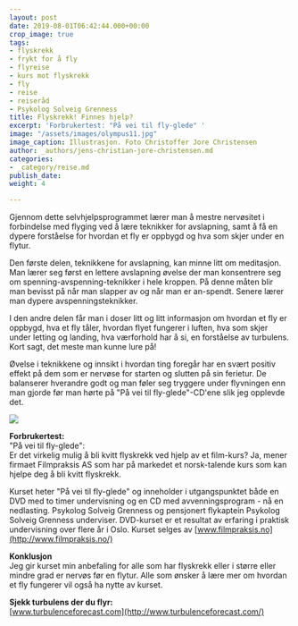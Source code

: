 ```yaml
---
layout: post
date: 2019-08-01T06:42:44.000+00:00
crop_image: true
tags:
- flyskrekk
- frykt for å fly
- flyreise
- kurs mot flyskrekk
- fly
- reise
- reiseråd
- Psykolog Solveig Grenness
title: Flyskrekk! Finnes hjelp?
excerpt: 'Forbrukertest: "På vei til fly-glede" '
image: "/assets/images/olympus11.jpg"
image_caption: Illustrasjon. Foto Christoffer Jore Christensen
author: _authors/jens-christian-jore-christensen.md
categories:
- _category/reise.md
publish_date: 
weight: 4

---
```

Gjennom dette selvhjelpsprogrammet lærer man å mestre nervøsitet i forbindelse med flyging ved å lære teknikker for avslapning, samt å få en dypere forståelse for hvordan et fly er oppbygd og hva som skjer under en flytur.

Den første delen, teknikkene for avslapning, kan minne litt om meditasjon. Man lærer seg først en lettere avslapning øvelse der man konsentrere seg om spenning-avspenning-teknikker i hele kroppen. På denne måten blir man bevisst på når man slapper av og når man er an-spendt. Senere lærer man dypere avspenningsteknikker.

I den andre delen får man i doser litt og litt informasjon om hvordan et fly er oppbygd, hva et fly tåler, hvordan flyet fungerer i luften, hva som skjer under letting og landing, hva værforhold har å si, en forståelse av turbulens. Kort sagt, det meste man kunne lure på!

Øvelse i teknikkene og innsikt i hvordan ting foregår har en svært positiv effekt på dem som er nervøse for starten og slutten på sin ferietur. De balanserer hverandre godt og man føler seg tryggere under flyvningen enn man gjorde før man hørte på "På vei til fly-glede"-CD'ene slik jeg opplevde det.

![](http://www.helping.no/reiserad.jpg)

**Forbrukertest:**  
"På vei til fly-glede":  
Er det virkelig mulig å bli kvitt flyskrekk ved hjelp av et film-kurs? Ja, mener firmaet Filmpraksis AS som har på markedet et norsk-talende kurs som kan hjelpe deg å bli kvitt flyskrekk.

Kurset heter "På vei til fly-glede" og inneholder i utgangspunktet både en DVD med to timer undervisning og en CD med avvenningsprogram - nå en nedlasting. Psykolog Solveig Grenness og pensjonert flykaptein Psykolog Solveig Grenness underviser. DVD-kurset er et resultat av erfaring i praktisk undervisning over flere år i Oslo. Kurset selges av [www.filmpraksis.no](http://www.filmpraksis.no/)

**Konklusjon**  
Jeg gir kurset min anbefaling for alle som har flyskrekk eller i større eller mindre grad er nervøs før en flytur. Alle som ønsker å lære mer om hvordan et fly fungerer vil også ha nytte av kurset.

**Sjekk turbulens der du flyr:**  
[www.turbulenceforecast.com](http://www.turbulenceforecast.com/)